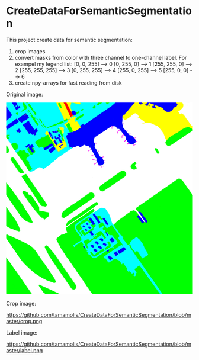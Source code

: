 # CreateDataForSemanticSegmentation
This project create data for semantic segmentation:
1) crop images 
2) convert masks from color with three channel to one-channel label. For exampel my legend list:
   [0, 0, 255] -->     0
   [0, 255, 0] -->     1 
   [255, 255, 0] -->   2
   [255, 255, 255] --> 3
   [0, 255, 255] -->   4
   [255, 0, 255] -->   5
   [255, 0, 0] -->     6
3) create npy-arrays for fast reading from disk

Original image:

![alt text](https://github.com/tamamolis/CreateDataForSemanticSegmentation/blob/master/original.png)

Crop image:

https://github.com/tamamolis/CreateDataForSemanticSegmentation/blob/master/crop.png

Label image:

https://github.com/tamamolis/CreateDataForSemanticSegmentation/blob/master/label.png
